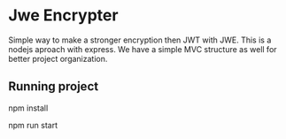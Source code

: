 # Jwe Encrypter

Simple way to make a stronger encryption then JWT with JWE. This is a nodejs aproach with express. 
We have a simple MVC structure as well for better project organization.

## Running project

  npm install

  npm run start

